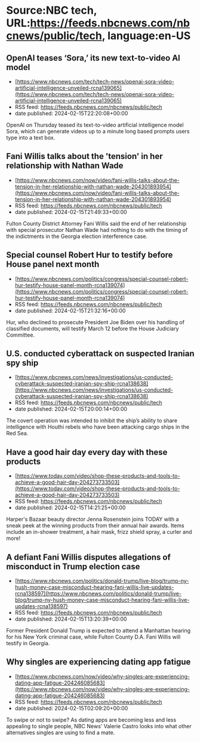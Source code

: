 # Source:NBC tech, URL:https://feeds.nbcnews.com/nbcnews/public/tech, language:en-US

## OpenAI teases ‘Sora,’ its new text-to-video AI model
 - [https://www.nbcnews.com/tech/tech-news/openai-sora-video-artificial-intelligence-unveiled-rcna139065](https://www.nbcnews.com/tech/tech-news/openai-sora-video-artificial-intelligence-unveiled-rcna139065)
 - RSS feed: https://feeds.nbcnews.com/nbcnews/public/tech
 - date published: 2024-02-15T22:20:08+00:00

OpenAI on Thursday teased its text-to-video artificial intelligence model Sora, which can generate videos up to a minute long based prompts users type into a text box.

## Fani Willis talks about the 'tension' in her relationship with Nathan Wade
 - [https://www.nbcnews.com/now/video/fani-willis-talks-about-the-tension-in-her-relationship-with-nathan-wade-204301893954](https://www.nbcnews.com/now/video/fani-willis-talks-about-the-tension-in-her-relationship-with-nathan-wade-204301893954)
 - RSS feed: https://feeds.nbcnews.com/nbcnews/public/tech
 - date published: 2024-02-15T21:49:33+00:00

Fulton County District Attorney Fani Willis said the end of her relationship with special prosecutor Nathan Wade had nothing to do with the timing of the indictments in the Georgia election interference case.

## Special counsel Robert Hur to testify before House panel next month
 - [https://www.nbcnews.com/politics/congress/special-counsel-robert-hur-testify-house-panel-month-rcna139074](https://www.nbcnews.com/politics/congress/special-counsel-robert-hur-testify-house-panel-month-rcna139074)
 - RSS feed: https://feeds.nbcnews.com/nbcnews/public/tech
 - date published: 2024-02-15T21:32:16+00:00

Hur, who declined to prosecute President Joe Biden over his handling of classified documents, will testify March 12 before the House Judiciary Committee.

## U.S. conducted cyberattack on suspected Iranian spy ship
 - [https://www.nbcnews.com/news/investigations/us-conducted-cyberattack-suspected-iranian-spy-ship-rcna138638](https://www.nbcnews.com/news/investigations/us-conducted-cyberattack-suspected-iranian-spy-ship-rcna138638)
 - RSS feed: https://feeds.nbcnews.com/nbcnews/public/tech
 - date published: 2024-02-15T20:00:14+00:00

The covert operation was intended to inhibit the ship’s ability to share intelligence with Houthi rebels who have been attacking cargo ships in the Red Sea.

## Have a good hair day every day with these products
 - [https://www.today.com/video/shop-these-products-and-tools-to-achieve-a-good-hair-day-204273733503](https://www.today.com/video/shop-these-products-and-tools-to-achieve-a-good-hair-day-204273733503)
 - RSS feed: https://feeds.nbcnews.com/nbcnews/public/tech
 - date published: 2024-02-15T14:21:25+00:00

Harper's Bazaar beauty director Jenna Rosenstein joins TODAY with a sneak peek at the winning products from their annual hair awards. Items include an in-shower treatment, a hair mask, frizz shield spray, a curler and more!

## A defiant Fani Willis disputes allegations of misconduct in Trump election case
 - [https://www.nbcnews.com/politics/donald-trump/live-blog/trump-ny-hush-money-case-misconduct-hearing-fani-willis-live-updates-rcna138597](https://www.nbcnews.com/politics/donald-trump/live-blog/trump-ny-hush-money-case-misconduct-hearing-fani-willis-live-updates-rcna138597)
 - RSS feed: https://feeds.nbcnews.com/nbcnews/public/tech
 - date published: 2024-02-15T13:20:39+00:00

Former President Donald Trump is expected to attend a Manhattan hearing for his New York criminal case, while Fulton County D.A. Fani Willis will testify in Georgia.

## Why singles are experiencing dating app fatigue
 - [https://www.nbcnews.com/now/video/why-singles-are-experiencing-dating-app-fatigue-204246085683](https://www.nbcnews.com/now/video/why-singles-are-experiencing-dating-app-fatigue-204246085683)
 - RSS feed: https://feeds.nbcnews.com/nbcnews/public/tech
 - date published: 2024-02-15T02:09:20+00:00

To swipe or not to swipe? As dating apps are becoming less and less appealing to single people, NBC News' Valerie Castro looks into what other alternatives singles are using to find a mate.

